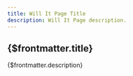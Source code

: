 ```yaml
---
title: Will It Page Title
description: Will It Page description.
---
```


## {$frontmatter.title}

{$frontmatter.description}
